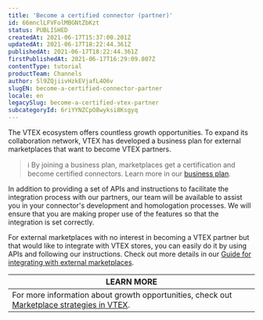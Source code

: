 ```yaml
---
title: 'Become a certified connector (partner)'
id: 66mnclLFVFolMBGNtZbKzt
status: PUBLISHED
createdAt: 2021-06-17T15:37:00.201Z
updatedAt: 2021-06-17T18:22:44.361Z
publishedAt: 2021-06-17T18:22:44.361Z
firstPublishedAt: 2021-06-17T16:29:09.807Z
contentType: tutorial
productTeam: Channels
author: 5l9ZQjiivHzkEVjafL4O6v
slugEN: become-a-certified-connector-partner
locale: en
legacySlug: become-a-certified-vtex-partner
subcategoryId: 6riYYNZCpO8wyksi8Ksgyq
---
```


The VTEX ecosystem offers countless growth opportunities. To expand its collaboration network, VTEX has developed a business plan for external marketplaces that want to become VTEX partners. 

>ℹ️ By joining a business plan, marketplaces get a certification and become certified connectors. Learn more in our [business plan](https://vtex.com/us-en/partner/).

In addition to providing a set of APIs and instructions to facilitate the integration process with our partners, our team will be available to assist you in your connector's development and homologation processes. We will ensure that you are making proper use of the features so that the integration is set correctly.

For external marketplaces with no interest in becoming a VTEX partner but that would like to integrate with VTEX stores, you can easily do it by using APIs and following our instructions. Check out more details in our [Guide for integrating with external marketplaces](https://developers.vtex.com/vtex-developer-docs/docs/external-marketplace-integration-guide).

| **LEARN MORE** |
| ---------- |
|For more information about growth opportunities, check out [Marketplace strategies in VTEX](https://help.vtex.com/en/tutorial/integrando-com-marketplace--tutorials_402?&utm_source=autocomplete).|

